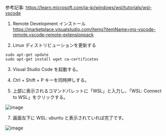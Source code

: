 参考記事: https://learn.microsoft.com/ja-jp/windows/wsl/tutorials/wsl-vscode


1. Remote Development インストール
https://marketplace.visualstudio.com/items?itemName=ms-vscode-remote.vscode-remote-extensionpack

2. Linux ディストリビューションを更新する
```
sudo apt-get update
sudo apt-get install wget ca-certificates
```

3. Visual Studio Code を起動する。

4. Ctrl + Shift + P キーを同時押しする。

5. 上部に表示されるコマンドパレットに「WSL」と入力し、「WSL: Connect to WSL」をクリックする。

![image](https://github.com/user-attachments/assets/0a50892e-a755-4ef9-9705-f45dcad71eab)

7. 画面左下に WSL: ubuntu と表示されていれば完了です。

![image](https://github.com/user-attachments/assets/49f529bf-ac14-42ac-9b68-3789c277ce49)
